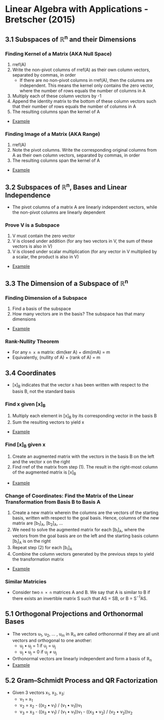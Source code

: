 # Linear Algebra with Applications - Bretscher (2015)
## 3.1 Subspaces of ℝ<sup>n</sup> and their Dimensions
### Finding Kernel of a Matrix (AKA Null Space)
1. rref(A)
2. Write the non-pivot columns of rref(A) as their own column vectors, separated by commas, in order
   * If there are no non-pivot columns in rref(A), then the columns are independent. This means the kernel only contains the zero vector, where the number of rows equals the number of columns in A 
3. Multiply each of these column vectors by -1
4. Append the identity matrix to the bottom of these column vectors such that their number of rows equals the number of columns in A
5. The resulting columns span the kernel of A
* [Example](https://www.youtube.com/watch?v=bqBacABVCeQ)
### Finding Image of a Matrix (AKA Range)
1. rref(A)
2. Note the pivot columns. Write the corresponding original columns from A as their own column vectors, separated by commas, in order
3. The resulting columns span the kernel of A
* [Example](https://www.youtube.com/watch?v=xa92zIehBZ8)
## 3.2 Subspaces of ℝ<sup>n</sup>, Bases and Linear Independence
* The pivot columns of a matrix A are linearly independent vectors, while the non-pivot columns are linearly dependent
### Prove V is a Subspace
1. V must contain the zero vector
2. V is closed under addition (for any two vectors in V, the sum of these vectors is also in V)
3. V is closed under scalar multiplication (for any vector in V multiplied by a scalar, the product is also in V)
* [Example](https://www.youtube.com/watch?v=rPF6Xk5OGU8)
## 3.3 The Dimension of a Subspace of ℝ<sup>n</sup>
### Finding Dimension of a Subspace
1. Find a basis of the subspace
2. How many vectors are in the basis? The subspace has that many dimensions
* [Example](https://www.youtube.com/watch?v=kfVI7Tp98WM)
### Rank-Nullity Theorem
* For any `n x m` matrix: dim(ker A) + dim(imA) = m
* Equivalently, (nullity of A) + (rank of A) = m
## 3.4 Coordinates
* [x]<sub>B</sub> indicates that the vector x has been written with respect to the basis B, not the standard basis
### Find x given [x]<sub>B</sub>
1. Multiply each element in [x]<sub>B</sub> by its corresponding vector in the basis B
2. Sum the resulting vectors to yield x
* [Example](https://www.youtube.com/watch?v=7P_XGrb3d3c)
### Find [x]<sub>B</sub> given x
1. Create an augmented matrix with the vectors in the basis B on the left and the vector x on the right
2. Find rref of the matrix from step (1). The result in the right-most column of the augmented matrix is [x]<sub>B</sub>
* [Example](https://www.youtube.com/watch?v=4sBXY1BCU3w)
### Change of Coordinates: Find the Matrix of the Linear Transformation from Basis B to Basis A
1. Create a new matrix wherein the columns are the vectors of the starting basis, written with respect to the goal basis. Hence, columns of the new matrix are [b<sub>1</sub>]<sub>A</sub>, [b<sub>2</sub>]<sub>A</sub>, ...
2. We need to solve the augmented matrix for each [b<sub>i</sub>]<sub>A</sub>, where the vectors from the goal basis are on the left and the starting basis column [b<sub>i</sub>]<sub>A</sub> is on the right
3. Repeat step (2) for each [b<sub>i</sub>]<sub>A</sub>
4. Combine the column vectors generated by the previous steps to yield the transformation matrix
* [Example](https://www.youtube.com/watch?v=2K6ipONMIgg)
### Similar Matricies
* Consider two `n × n` matrices A and B. We say that A is similar to B if there exists an invertible matrix S such that AS = SB, or B = S<sup>−1</sup>AS.
## 5.1 Orthogonal Projections and Orthonormal Bases
* The vectors u<sub>1</sub>, u<sub>2</sub>, ... , u<sub>m</sub> in ℝ<sub>n</sub> are called orthonormal if they are all unit vectors and orthogonal to one another: 
  * u<sub>j</sub> • u<sub>j</sub> = 1 if u<sub>j</sub> = u<sub>j</sub>
  * u<sub>j</sub> • u<sub>j</sub> = 0 if u<sub>j</sub> ≠ u<sub>j</sub>
* Orthonormal vectors are linearly independent and form a basis of ℝ<sub>n</sub>
* [Example](https://www.youtube.com/watch?v=7BFx8pt2aTQ)
## 5.2 Gram–Schmidt Process and QR Factorization
* Given 3 vectors x<sub>1</sub>, x<sub>2</sub>, x<sub>3</sub>:
  * v<sub>1</sub> = x<sub>1</sub>
  * v<sub>2</sub> = x<sub>2</sub> - ((x<sub>2</sub> • v<sub>1</sub>) / (v<sub>1</sub> • v<sub>1</sub>))v<sub>1</sub>
  * v<sub>3</sub> = x<sub>3</sub> - ((x<sub>3</sub> • v<sub>1</sub>) / (v<sub>1</sub> • v<sub>1</sub>))v<sub>1</sub> - ((x<sub>3</sub> • v<sub>2</sub>) / (v<sub>2</sub> • v<sub>2</sub>))v<sub>2</sub>
